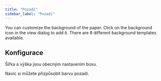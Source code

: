 ```yaml
---
title: "Pozadí"
sidebar_label: "Pozadí"
---
```


You can customize the background of the paper. Click on the background icon in the view dialog to add it. There are 8 different background templates available.

## Konfigurace

Šířka a výška jsou obecným nastavením boxu.

Navíc si můžete přizpůsobit barvu pozadí.
